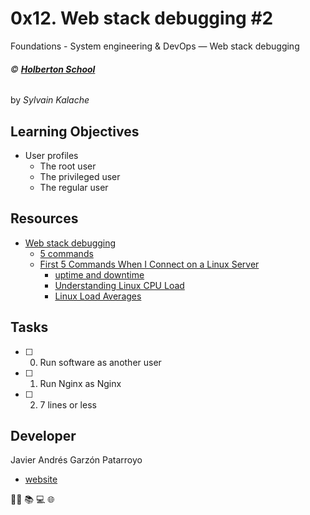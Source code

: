 # 0x12. Web stack debugging #2
Foundations - System engineering & DevOps ― Web stack debugging

###### :copyright: **[Holberton School](https://www.holbertonschool.com/)**
by _Sylvain Kalache_

## Learning Objectives
* User profiles
  - The root user
  - The privileged user
  - The regular user

## Resources
* [Web stack debugging](https://intranet.hbtn.io/concepts/68)
  - [5 commands](https://www.linux.com/training-tutorials/first-5-commands-when-i-connect-linux-server/)
  - [First 5 Commands When I Connect on a Linux Server](https://www.youtube.com/watch?v=1_gqlbADaAw&feature=youtu.be)
    - [uptime and downtime](https://whatis.techtarget.com/definition/uptime-and-downtime)
    - [Understanding Linux CPU Load](https://scoutapm.com/blog/understanding-load-averages)
    - [Linux Load Averages](http://www.brendangregg.com/blog/2017-08-08/linux-load-averages.html)

## Tasks
* [ ] 0. Run software as another user
* [ ] 1. Run Nginx as Nginx
* [ ] 2. 7 lines or less

## Developer
Javier Andrés Garzón Patarroyo
- [website](https://tecnoayuda.co/)

:man_technologist: :books: :computer: :globe_with_meridians:
